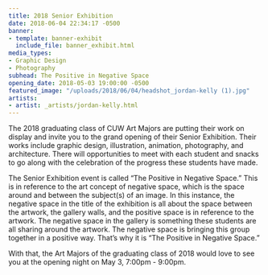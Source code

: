 ```yaml
---
title: 2018 Senior Exhibition
date: 2018-06-04 22:34:17 -0500
banner:
- template: banner-exhibit
  include_file: banner_exhibit.html
media_types:
- Graphic Design
- Photography
subhead: The Positive in Negative Space
opening_date: 2018-05-03 19:00:00 -0500
featured_image: "/uploads/2018/06/04/headshot_jordan-kelly (1).jpg"
artists:
- artist: _artists/jordan-kelly.html
---
```

The 2018 graduating class of CUW Art Majors are putting their work on display and invite you to the grand opening of their Senior Exhibition. Their works include graphic design, illustration, animation, photography, and architecture. There will opportunities to meet with each student and snacks to go along with the celebration of the progress these students have made.

The Senior Exhibition event is called “The Positive in Negative Space.” This is in reference to the art concept of negative space, which is the space around and between the subject(s) of an image. In this instance, the negative space in the title of the exhibition is all about the space between the artwork, the gallery walls, and the positive space is in reference to the artwork. The negative space in the gallery is something these students are all sharing around the artwork. The negative space is bringing this group together in a positive way. That’s why it is “The Positive in Negative Space.”

With that, the Art Majors of the graduating class of 2018 would love to see you at the opening night on May 3, 7:00pm - 9:00pm.